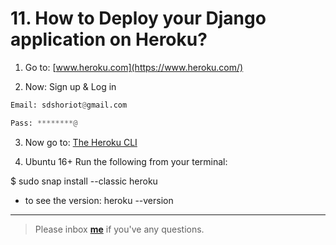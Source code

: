 # 11. How to Deploy your Django application on Heroku?

1. Go to: [www.heroku.com](https://www.heroku.com/)

2. Now: Sign up & Log in 
```python
Email: sdshoriot@gmail.com

Pass: ********@
```
3. Now go to: [The Heroku CLI](https://devcenter.heroku.com/articles/heroku-cli)

4. Ubuntu 16+
Run the following from your terminal:

$ sudo snap install --classic heroku

* to see the version: heroku --version

---

> Please inbox **[me](https://www.facebook.com/shoriot)** if you've any questions.